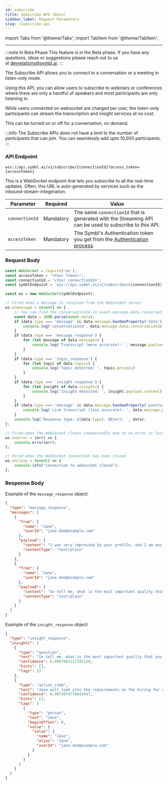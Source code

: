 ```yaml
---
id: subscribe
title: Subscribe API (Beta)
sidebar_label: Request Parameters 
slug: /subscribe-api
---
```


import Tabs from '@theme/Tabs';
import TabItem from '@theme/TabItem';

---

:::note In Beta Phase
This feature is in the Beta phase. If you have any questions, ideas or suggestions please reach out to us at devrelations@symbl.ai.
:::

The Subscribe API allows you to connect to a conversation or a meeting in listen-only mode. 

Using this API, you can allow users to subscribe to webinars or conferences where there are only a handful of speakers and most participants are only listening in. 

While users connected on websocket are charged per user, the listen-only participants can stream the transcription and insight services at no cost. 

This can be turned on or off for a conversation, on demand. 

:::info
The Subscribe APIs does not have a limit to the number of participants that can join. You can seamlessly add upto 10,000 participants. 
:::

### API Endpoint

`wss://api.symbl.ai/v1/subscribe/{connectionId}?access_token={accessToken}`

This is a WebSocket endpoint that lets you subscribe to all the real-time updates. Often, this URL is auto-generated by services such as the inbound-stream-integeration.


Parameter | Required  | Value
--------- | ---------- | ------ 
`connectionId` | Mandatory | The same `connectionId` that is generated with the Streaming API can be used to subscribe to this API.  
`accessToken` | Mandatory | The Symbl's Authentication token you get from the [Authentication process](/docs/developer-tools/authentication/).

### Request Body

``` js
const WebSocket = require('ws');​
const accessToken = "<Your Token>";
const connectionId = "<Your connectionId>";
const symblEndpoint = `wss://api.symbl.ai/v1/subscribe/${connectionId}?access_token=${accessToken}`;

const ws = new WebSocket(symblEndpoint);

// Fired when a message is received from the WebSocket server
ws.onmessage = (event) => {
    // You can find the conversationId in event.message.data.conversationId;
    const data = JSON.parse(event.data);
    if (data.type === 'message' && data.message.hasOwnProperty('data')) {
        console.log('conversationId', data.message.data.conversationId);
    }
    if (data.type === 'message_response') {
        for (let message of data.messages) {
            console.log('Transcript (more accurate): ', message.payload.content);
        }
    }
    if (data.type === 'topic_response') {
        for (let topic of data.topics) {
            console.log('Topic detected: ', topic.phrases)
        }
    }
    if (data.type === 'insight_response') {
        for (let insight of data.insights) {
            console.log('Insight detected: ', insight.payload.content);
        }
    }
    if (data.type === 'message' && data.message.hasOwnProperty('punctuated')) {
        console.log('Live transcript (less accurate): ', data.message.punctuated.transcript)
    }
    console.log(`Response type: ${data.type}. Object: `, data);
};

// Fired when the WebSocket closes unexpectedly due to an error or lost connetion
ws.onerror = (err) => {
    console.error(err);
};

// Fired when the WebSocket connection has been closed
ws.onclose = (event) => {
    console.info('Connection to websocket closed');
};

```
### Response Body 

Example of the `message_response` object:

```json
{
  "type": "message_response",
  "messages": [
    {
      "from": {
        "name": "Jane",
        "userId": "jane.doe@example.com"
      },
      "payload": {
        "content": "I was very impressed by your profile, and I am excited to know more about you.",
        "contentType": "text/plain"
      }
    },
    {
      "from": {
        "name": "Jane",
        "userId": "jane.doe@example.com"
      },
      "payload": {
        "content": "So tell me, what is the most important quality that you acquired over all of your professional career?",
        "contentType": "text/plain"
      }
    }
  ]
}
```
Example of the `insight_response` object:

```json
{
  "type": "insight_response",
  "insights": [
    {
      "type": "question",
      "text": "So tell me, what is the most important quality that you acquired over all of your professional career?",
      "confidence": 0.9997962117195129,
      "hints": [],
      "tags": []
    },
    {
      "type": "action_item",
      "text": "Jane will look into the requirements on the hiring for coming financial year.",
      "confidence": 0.9972074778643447,
      "hints": [],
      "tags": [
        {
          "type": "person",
          "text": "Jane",
          "beginOffset": 0,
          "value": {
            "value": {
              "name": "Jane",
              "alias": "Jane",
              "userId": "jane.doe@example.com"
            }
          }
        }
      ]
    }
  ]
}
```

